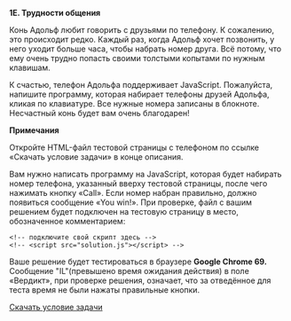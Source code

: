 **1E. Трудности общения**

Конь Адольф любит говорить с друзьями по телефону. К сожалению, это происходит редко. Каждый раз, когда Адольф хочет позвонить, у него уходит больше часа, чтобы набрать номер друга. Всё потому, что ему очень трудно попасть своими толстыми копытами по нужным клавишам.

К счастью, телефон Адольфа поддерживает JavaScript. Пожалуйста, напишите программу, которая набирает телефоны друзей Адольфа, кликая по клавиатуре. Все нужные номера записаны в блокноте.
Несчастный конь будет вам очень благодарен!

**Примечания**

Откройте HTML-файл тестовой страницы с телефоном по ссылке «Скачать условие задачи» в конце описания.

Вам нужно написать программу на JavaScript, которая будет набирать номер телефона, указанный вверху тестовой страницы, после чего нажимать кнопку «Call». Если номер набран правильно, должно появиться сообщение «You win!».
При проверке, файл с вашим решением будет подключен на тестовую страницу в место, обозначенное комментарием: 

```
<!-- подключите свой скрипт здесь -->  
<!-- <script src="solution.js"></script> -->
```

Ваше решение будет тестироваться в браузере **Google Chrome 69.**
Сообщение "IL"(превышено время ожидания действия) в поле «Вердикт», при проверке решения, означает, что за отведённое для теста время не были нажаты правильные кнопки.

[Скачать условие задачи](https://contest.yandex.ru/hiring/contest/10824/download/1E/)